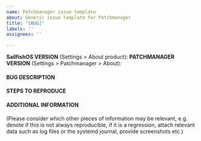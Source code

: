 ```yaml
---
name: Patchmanager issue template
about: Generic issue template for Patchmanager
title: "[BUG]"
labels: ''
assignees: ''

---
```


**SailfishOS VERSION** (Settings > About product): 
**PATCHMANAGER VERSION** (Settings > Patchmanager > About): 
#### BUG DESCRIPTION

#### STEPS TO REPRODUCE

#### ADDITIONAL INFORMATION
(Please consider which other pieces of information may be relevant, e.g. denote if this is not always reproducible, if it is a regression, attach relevant data such as log files or the systemd journal, provide screenshots etc.)
